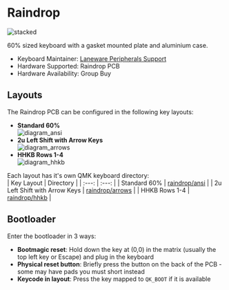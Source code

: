 # Raindrop

![stacked](https://i.imgur.com/R2iPqjIh.png)

60% sized keyboard with a gasket mounted plate and aluminium case. 

* Keyboard Maintainer: [Laneware Peripherals Support](mailto:support@lanewareperipherals.zendesk.com)
* Hardware Supported: Raindrop PCB
* Hardware Availability: Group Buy

## Layouts
The Raindrop PCB can be configured in the following key layouts:  
* **Standard 60%**  
![diagram_ansi](https://i.imgur.com/nSO4CwYh.png)
* **2u Left Shift with Arrow Keys**  
![diagram_arrows](https://i.imgur.com/7yPCNCoh.png)  
* **HHKB Rows 1-4**  
![diagram_hhkb](https://i.imgur.com/FPLmClah.png)

Each layout has it's own QMK keyboard directory:  
| Key Layout | Directory |
| :---: | :---: |
| Standard 60% | [raindrop/ansi](/keyboards/laneware/raindrop/ansi) |
| 2u Left Shift with Arrow Keys | [raindrop/arrows](/keyboards/laneware/raindrop/arrows) |
| HHKB Rows 1-4 | [raindrop/hhkb](/keyboards/laneware/raindrop/hhkb) |

## Bootloader

Enter the bootloader in 3 ways:

* **Bootmagic reset**: Hold down the key at (0,0) in the matrix (usually the top left key or Escape) and plug in the keyboard
* **Physical reset button**: Briefly press the button on the back of the PCB - some may have pads you must short instead
* **Keycode in layout**: Press the key mapped to `QK_BOOT` if it is available
